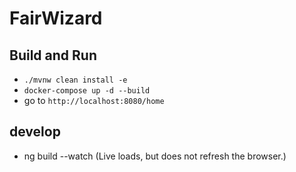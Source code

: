 # FairWizard

## Build and Run
- `./mvnw clean install -e` 
- `docker-compose up -d --build`
- go to `http://localhost:8080/home`


## develop
- ng build --watch (Live loads, but does not refresh the browser.)
